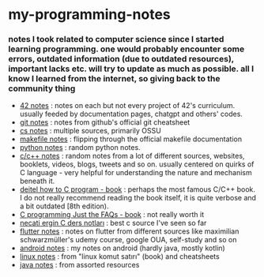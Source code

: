 # my-programming-notes

### notes I took related to computer science since I started learning programming. one would probably encounter some errors, outdated information (due to outdated resources), important lacks etc. will try to update as much as possible. all I know I learned from the internet, so giving back to the community thing

* [42 notes](https://bugrahankaramollaoglu.notion.site/42-notlar-6dce256d992d4de3bc371f60f518ba91?pvs=4) : notes on each but not every project of 42's curriculum. usually feeded by documentation pages, chatgpt and others' codes.
* [git notes](https://bugrahankaramollaoglu.notion.site/git-notlar-d0c36f9e594f4390a9999b39d75958e4?pvs=4) : notes from github's official git cheatsheet
* [cs notes](https://bugrahankaramollaoglu.notion.site/cs-notes-1c0a671ddbf049b49066ac3ea1ad16a5?pvs=4) : multiple sources, primarily OSSU
* [makefile notes](https://bugrahankaramollaoglu.notion.site/makefile-notlar-346c7ce6374a44c08f9b26f9ffe0b76c?pvs=4) : flipping through the official makefile documentation
* [python notes](https://bugrahankaramollaoglu.notion.site/muhtelif-python-notlar-7d127a3fe7ee453483909c586ed9828f?pvs=4) : random python notes.
* [c/c++ notes](https://bugrahankaramollaoglu.notion.site/random-c-c-notes-9e3890b180bb40ccb900c7fd72a43e3a?pvs=4) : random notes from a lot of different sources, websites, booklets, videos, blogs, tweets and so on. usually centered on quirks of C language - very helpful for understanding the nature and mechanism beneath it.
* [deitel how to C program - book](https://bugrahankaramollaoglu.notion.site/deitel-how-to-program-c-notlar-7089d02d07ce4378b28c6a662c3c657f?pvs=4) : perhaps the most famous C/C++ book. I do not really recommend reading the book itself, it is quite verbose and a bit outdated [8th edition).
* [C programming Just the FAQs - book](https://bugrahankaramollaoglu.notion.site/c-programming-just-the-FAQs-DONE-944f8f6ee82148298c37713bb96bf746?pvs=4) : not really worth it
* [necati ergin C ders notları](https://bugrahankaramollaoglu.notion.site/necati-ergin-c-ders-notlar-0662c25412974b26a3c99cb963fe8fc8?pvs=4) : best c source I've seen so far
* [flutter notes](https://bugrahankaramollaoglu.notion.site/flutter-98c3bdd6e33745d889c35411a73144c3?pvs=4) : notes on flutter from different sources like maximilian schwarzmüller's udemy course, google OUA, self-study and so on
* [android notes](https://bugrahankaramollaoglu.notion.site/android-notlar-398e83fced944c5692108921adc65630?pvs=4) : my notes on android (hardly java, mostly kotlin)
* [linux notes](https://bugrahankaramollaoglu.notion.site/linux-notlar-4951ecd1019e4c1498157cbe68696a51?pvs=4) : from "linux komut satırı" (book) and cheatsheets
* [java notes](https://bugrahankaramollaoglu.notion.site/java-notlar-0e299c1e13214f308dc1ded7691b3b34?pvs=4) : from assorted resources
